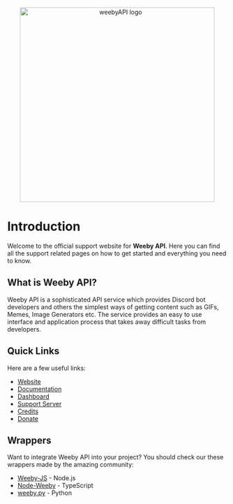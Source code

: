 <div align="center">
  <br />
  <p>
    <a href="https://weebyapi.xyz/"><img src="https://cdn.weebyapi.xyz/img/static/Logo.png" width="446" alt="weebyAPI logo" /></a>
  </p>
</div>

# Introduction

Welcome to the official support website for **Weeby API**. Here you can find all the support related pages on how to get started and everything you need to know.

## What is Weeby API?

Weeby API is a sophisticated API service which provides Discord bot developers and others the simplest ways of getting content such as GIFs, Memes, Image Generators etc. The service provides an easy to use interface and application process that takes away difficult tasks from developers.


## Quick Links
Here are a few useful links:

* [Website](https://weebyapi.xyz/)
* [Documentation](https://weebyapi.xyz/api/docs/)
* [Dashboard](https://weebyapi.xyz/login/)
* [Support Server](https://discord.gg/cmUFubKUtu)
* [Credits](https://weebyapi.xyz/credits/)
* [Donate](https://weebyapi.xyz/donate/)

## Wrappers
Want to integrate Weeby API into your project? You should check our these wrappers made by the amazing community:

* [Weeby-JS](https://js.weebyapi.xyz/) - Node.js
* [Node-Weeby](https://github.com/redleague/node-weeby) - TypeScript
* [weeby.py](https://github.com/asheeeshh/weeby.py) - Python
